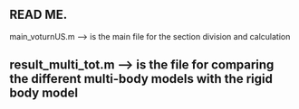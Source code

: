 
READ ME.
-------------------------------------------------------------------------------------------------------------------------------------------------------------------
main_voturnUS.m        --> is the main file for the section division and calculation

result_multi_tot.m     --> is the file for comparing the different multi-body models with the rigid body model
--------------------------------------------------------------------------------------------------------------------------------------------------------------------